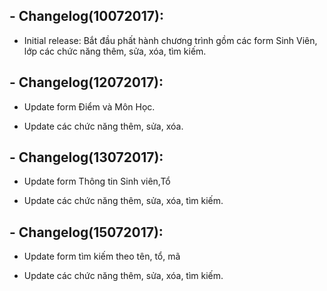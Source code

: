 ## - Changelog(10072017):

  + Initial release: Bắt đầu phất hành chương trình gồm các form Sinh Viên, lớp các chức năng thêm, sửa, xóa, tìm kiếm.
## - Changelog(12072017):

  + Update form  Điểm và Môn Học.

  + Update các chức năng thêm, sửa, xóa.

## - Changelog(13072017):

  + Update form  Thông tin Sinh viên,Tổ

  + Update các chức năng thêm, sửa, xóa, tìm kiếm.

## - Changelog(15072017):

  + Update form  tìm kiếm theo tên, tổ, mã

  + Update các chức năng thêm, sửa, xóa, tìm kiếm.

 
